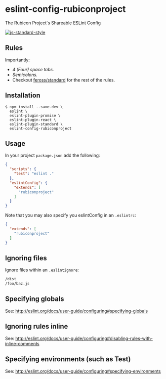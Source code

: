 # eslint-config-rubiconproject

The Rubicon Project's Shareable ESLint Config

[![js-standard-style](https://img.shields.io/badge/code%20style-standard-brightgreen.svg)](http://standardjs.com/)

## Rules
Importantly:
 - _4 (Four) space tabs._
 - _Semicolons._
 - Checkout [feross/standard] for the rest of the rules.

## Installation
```
$ npm install --save-dev \
  eslint \
  eslint-plugin-promise \
  eslint-plugin-react \
  eslint-plugin-standard \
  eslint-config-rubiconproject
```

## Usage
In your project `package.json` add the following:
```json
{
  "scripts": {
    "test": "eslint ."
  },
  "eslintConfig": {
    "extends": [
      "rubiconproject"
    ]
  }
}
```

Note that you may also specify you eslintConfig in an `.eslintrc`:

```json
{
  "extends": [
    "rubiconproject"
  ]
}
```

## Ignoring files
Ignore files within an `.eslintignore`:

```bash
/dist
/foo/baz.js
```

## Specifying globals
See: http://eslint.org/docs/user-guide/configuring#specifying-globals

## Ignoring rules inline
See: http://eslint.org/docs/user-guide/configuring#disabling-rules-with-inline-comments

## Specifying environments (such as Test)
See: http://eslint.org/docs/user-guide/configuring#specifying-environments

[feross/standard]: http://standardjs.com/rules.html
